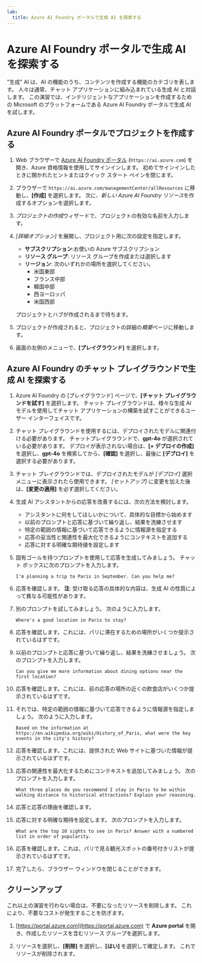 ```yaml
---
lab:
  title: Azure AI Foundry ポータルで生成 AI を探索する
---
```


# Azure AI Foundry ポータルで生成 AI を探索する

"生成" AI は、AI の機能のうち、コンテンツを作成する機能のカテゴリを表します。 人々は通常、チャット アプリケーションに組み込まれている生成 AI と対話します。 この演習では、インテリジェントなアプリケーションを作成するための Microsoft のプラットフォームである Azure AI Foundry ポータルで生成 AI を試します。 

## Azure AI Foundry ポータルでプロジェクトを作成する

1. Web ブラウザーで [Azure AI Foundry ポータル](https://ai.azure.com) (`https://ai.azure.com`) を開き、Azure 資格情報を使用してサインインします。 初めてサインインしたときに開かれたヒントまたはクイック スタート ペインを閉じます。 

1. ブラウザーで `https://ai.azure.com/managementCenter/allResources` に移動し、**[作成]** を選択します。 次に、*新しい Azure AI Foundry リソース*を作成するオプションを選択します。

1. *プロジェクトの作成*ウィザードで、プロジェクトの有効な名前を入力します。

1. *[詳細オプション]* を展開し、プロジェクト用に次の設定を指定します。
    - **サブスクリプション**:お使いの Azure サブスクリプション
    - **リソース グループ**: リソース グループを作成または選択します
    - **リージョン**: 次のいずれかの場所を選択してください。
        * 米国東部
        * フランス中部
        * 韓国中部
        * 西ヨーロッパ
        * 米国西部

    プロジェクトとハブが作成されるまで待ちます。

1. プロジェクトが作成されると、プロジェクトの詳細の*概要*ページに移動します。

1. 画面の左側のメニューで、**[プレイグラウンド]** を選択します。

## Azure AI Foundry のチャット プレイグラウンドで生成 AI を探索する

1. Azure AI Foundry の [プレイグラウンド] ページで、**[チャット プレイグラウンドを試す]** を選択します。 チャット プレイグラウンドは、様々な生成 AI モデルを使用してチャット アプリケーションの構築を試すことができるユーザー インターフェイスです。  

1. チャット プレイグラウンドを使用するには、デプロイされたモデルに関連付ける必要があります。 チャットプレイグラウンドで、**gpt-4o** が選択されている必要があります。 デプロイが表示されない場合は、**[+ デプロイの作成]** を選択し、**gpt-4o** を検索してから、**[確認]** を選択し、最後に **[デプロイ]** を選択する必要があります。

1. チャット プレイグラウンドでは、デプロイされたモデルが *[デプロイ]* 選択メニューに表示されたら使用できます。 *[セットアップ]* に変更を加えた後は、**[変更の適用]** を必ず選択してください。 

1. 生成 AI アシスタントからの応答を改善するには、次の方法を検討します。
    - アシスタントに何をしてほしいかについて、具体的な目標から始めます
    - 以前のプロンプトと応答に基づいて繰り返し、結果を洗練させます
    - 特定の範囲の情報に基づいて応答できるように情報源を指定する
    - 応答の妥当性と関連性を最大化できるようにコンテキストを追加する
    - 応答に対する明確な期待値を設定します

1. 固有ゴールを持つプロンプトを使用して応答を生成してみましょう。 チャット ボックスに次のプロンプトを入力します。

    ```prompt
    I'm planning a trip to Paris in September. Can you help me?
    ```

1. 応答を確認します。 **注**: 受け取る応答の具体的な内容は、生成 AI の性質によって異なる可能性があります。
 
1. 別のプロンプトを試してみましょう。 次のように入力します。

    ```prompt
    Where's a good location in Paris to stay? 
    ```

1. 応答を確認します。これには、パリに滞在するための場所がいくつか提示されているはずです。

1. 以前のプロンプトと応答に基づいて繰り返し、結果を洗練させましょう。 次のプロンプトを入力します。
    
    ```prompt
    Can you give me more information about dining options near the first location?
    ``` 

1. 応答を確認します。これには、前の応答の場所の近くの飲食店がいくつか提示されているはずです。 

1. それでは、特定の範囲の情報に基づいて応答できるように情報源を指定しましょう。 次のように入力します。 
    
    ```prompt
    Based on the information at https://en.wikipedia.org/wiki/History_of_Paris, what were the key events in the city's history?
    ```

1. 応答を確認します。これには、提供された Web サイトに基づいた情報が提示されているはずです。 

1. 応答の関連性を最大化するためにコンテキストを追加してみましょう。 次のプロンプトを入力します。 

    ```prompt
    What three places do you recommend I stay in Paris to be within walking distance to historical attractions? Explain your reasoning.
    ```

1. 応答と応答の理由を確認します。  

1. 応答に対する明確な期待を設定します。 次のプロンプトを入力します。
    
    ```prompt
    What are the top 10 sights to see in Paris? Answer with a numbered list in order of popularity.
    ```

1. 応答を確認します。これは、パリで見る観光スポットの番号付きリストが提示されているはずです。

1. 完了したら、ブラウザー ウィンドウを閉じることができます。

## クリーンアップ

これ以上の演習を行わない場合は、不要になったリソースを削除します。 これにより、不要なコストが発生することを防ぎます。

1. [https://portal.azure.com](https://portal.azure.com) で **Azure portal** を開き、作成したリソースを含むリソース グループを選択します。

1. リソースを選択し、**[削除]** を選択し、**[はい]** を選択して確定します。 これでリソースが削除されます。
